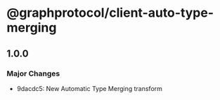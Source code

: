 # @graphprotocol/client-auto-type-merging

## 1.0.0

### Major Changes

- 9dacdc5: New Automatic Type Merging transform
